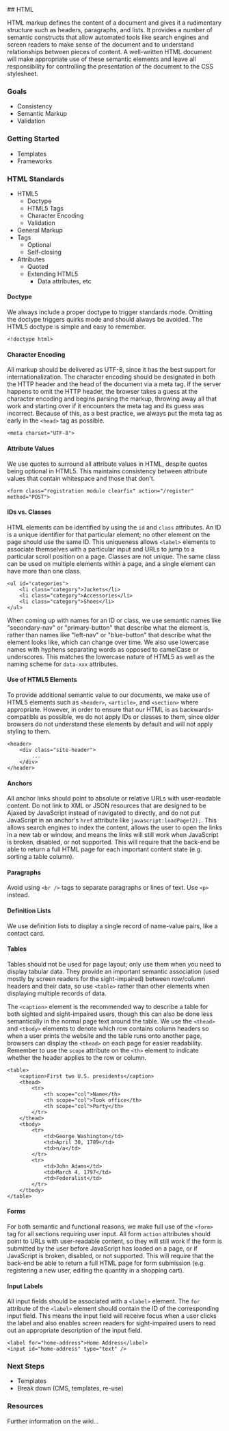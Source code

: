 <section>
## HTML

HTML markup defines the content of a document and gives it a rudimentary structure such as headers, paragraphs, and lists. It provides a number of semantic constructs that allow automated tools like search engines and screen readers to make sense of the document and to understand relationships between pieces of content. A well-written HTML document will make appropriate use of these semantic elements and leave all responsibility for controlling the presentation of the document to the CSS stylesheet.

### Goals
 - Consistency
 - Semantic Markup
 - Validation

### Getting Started
 - Templates 
 - Frameworks

### HTML Standards
 - HTML5 
    - Doctype
    - HTML5 Tags
    - Character Encoding
    - Validation
 - General Markup
 - Tags
    - Optional
    - Self-closing
 - Attributes
    - Quoted
    - Extending HTML5
       - Data attributes, etc

#### Doctype

We always include a proper doctype to trigger standards mode. Omitting the doctype triggers quirks mode and should always be avoided. The HTML5 doctype is simple and easy to remember.

```
<!doctype html>
```

#### Character Encoding

All markup should be delivered as UTF-8, since it has the best support for internationalization. The character encoding should be designated in both the HTTP header and the head of the document via a meta tag. If the server happens to omit the HTTP header, the browser takes a guess at the character encoding and begins parsing the markup, throwing away all that work and starting over if it encounters the meta tag and its guess was incorrect. Because of this, as a best practice, we always put the meta tag as early in the `<head>` tag as possible.

```
<meta charset="UTF-8">
```

#### Attribute Values

We use quotes to surround all attribute values in HTML, despite quotes being optional in HTML5. This maintains consistency between attribute values that contain whitespace and those that don't.

```
<form class="registration module clearfix" action="/register" method="POST">
```

#### IDs vs. Classes

HTML elements can be identified by using the `id` and `class` attributes. An ID is a unique identifier for that particular element; no other element on the page should use the same ID. This uniqueness allows `<label>` elements to associate themselves with a particular input and URLs to jump to a particular scroll position on a page. Classes are not unique. The same class can be used on multiple elements within a page, and a single element can have more than one class.

```
<ul id="categories">
    <li class="category">Jackets</li>
    <li class="category">Accessories</li>
    <li class="category">Shoes</li>
</ul>
```

When coming up with names for an ID or class, we use semantic names like &quot;secondary-nav&quot; or &quot;primary-button&quot; that describe what the element is, rather than names like &quot;left-nav&quot; or &quot;blue-button&quot; that describe what the element looks like, which can change over time. We also use lowercase names with hyphens separating words as opposed to camelCase or underscores. This matches the lowercase nature of HTML5 as well as the naming scheme for `data-xxx` attributes.

#### Use of HTML5 Elements

To provide additional semantic value to our documents, we make use of HTML5 elements such as `<header>`, `<article>`, and `<section>` where appropriate. However, in order to ensure that our HTML is as backwards-compatible as possible, we do not apply IDs or classes to them, since older browsers do not understand these elements by default and will not apply styling to them.

```
<header>
    <div class="site-header">
        ...
    </div>
</header>
```

#### Anchors

All anchor links should point to absolute or relative URLs with user-readable content. Do not link to XML or JSON resources that are designed to be Ajaxed by JavaScript instead of navigated to directly, and do not put JavaScript in an anchor's `href` attribute like `javascript:loadPage(2);`. This allows search engines to index the content, allows the user to open the links in a new tab or window, and means the links will still work when JavaScript is broken, disabled, or not supported. This will require that the back-end be able to return a full HTML page for each important content state (e.g. sorting a table column).

#### Paragraphs

Avoid using `<br />` tags to separate paragraphs or lines of text. Use `<p>` instead.

#### Definition Lists

We use definition lists to display a single record of name-value pairs, like a contact card.

#### Tables

Tables should not be used for page layout; only use them when you need to display tabular data. They provide an important semantic association (used mostly by screen readers for the sight-impaired) between row/column headers and their data, so use `<table>` rather than other elements when displaying multiple records of data.

The `<caption>` element is the recommended way to describe a table for both sighted and sight-impaired users, though this can also be done less semantically in the normal page text around the table. We use the `<thead>` and `<tbody>` elements to denote which row contains column headers so when a user prints the website and the table runs onto another page, browsers can display the `<thead>` on each page for easier readability. Remember to use the `scope` attribute on the `<th>` element to indicate whether the header applies to the row or column.

```
<table>
    <caption>First two U.S. presidents</caption>
    <thead>
        <tr>
            <th scope="col">Name</th>
            <th scope="col">Took office</th>
            <th scope="col">Party</th>
        </tr>
    </thead>
    <tbody>
        <tr>
            <td>George Washington</td>
            <td>April 30, 1789</td>
            <td>n/a</td>
        </tr>
        <tr>
            <td>John Adams</td>
            <td>March 4, 1797</td>
            <td>Federalist</td>
        </tr>
    </tbody>
</table>
```

#### Forms

For both semantic and functional reasons, we make full use of the `<form>` tag for all sections requiring user input. All form `action` attributes should point to URLs with user-readable content, so they will still work if the form is submitted by the user before JavaScript has loaded on a page, or if JavaScript is broken, disabled, or not supported. This will require that the back-end be able to return a full HTML page for form submission (e.g. registering a new user, editing the quantity in a shopping cart).

#### Input Labels

All input fields should be associated with a `<label>` element. The `for` attribute of the `<label>` element should contain the ID of the corresponding input field. This means the input field will receive focus when a user clicks the label and also enables screen readers for sight-impaired users to read out an appropriate description of the input field.

```
<label for="home-address">Home Address</label>
<input id="home-address" type="text" />
```

### Next Steps
 - Templates
 - Break down (CMS, templates, re-use)

### Resources
Further information on the wiki...

</section>
